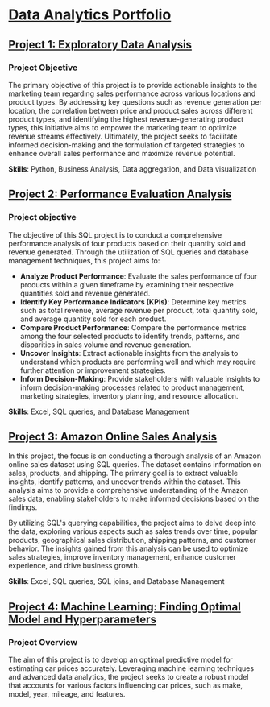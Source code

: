 # [Data Analytics Portfolio](https://github.com/Kholeka98/Kholeka_Sibiya_Portfolio.github.io)


## [Project 1: Exploratory Data Analysis](https://github.com/Kholeka98/Data_Cleaning_Excel/blob/main)

### Project Objective
The primary objective of this project is to provide actionable insights to the marketing team regarding sales performance across various locations and product types. By addressing key questions such as revenue generation per location, the correlation between price and product sales across different product types, and identifying the highest revenue-generating product types, this initiative aims to empower the marketing team to optimize revenue streams effectively. Ultimately, the project seeks to facilitate informed decision-making and the formulation of targeted strategies to enhance overall sales performance and maximize revenue potential.

**Skills**: Python, Business Analysis, Data aggregation, and Data visualization

## [Project 2: Performance Evaluation Analysis](https://github.com/Kholeka98/Performance-Evaluation)

### Project objective
The objective of this SQL project is to conduct a comprehensive performance analysis of four products based on their quantity sold and revenue generated. Through the utilization of SQL queries and database management techniques, this project aims to:
- **Analyze Product Performance**: Evaluate the sales performance of four products within a given timeframe by examining their respective quantities sold and revenue generated.
- **Identify Key Performance Indicators (KPIs)**: Determine key metrics such as total revenue, average revenue per product, total quantity sold, and average quantity sold for each product.
- **Compare Product Performance**: Compare the performance metrics among the four selected products to identify trends, patterns, and disparities in sales volume and revenue generation.
- **Uncover Insights**: Extract actionable insights from the analysis to understand which products are performing well and which may require further attention or improvement strategies.
- **Inform Decision-Making**: Provide stakeholders with valuable insights to inform decision-making processes related to product management, marketing strategies, inventory planning, and resource allocation.

**Skills**: Excel, SQL queries, and Database Management

## [Project 3: Amazon Online Sales Analysis](https://github.com/Kholeka98/Amazon-analysis)
In this project, the focus is on conducting a thorough analysis of an Amazon online sales dataset using SQL queries. The dataset contains information on sales, products, and shipping. The primary goal is to extract valuable insights, identify patterns, and uncover trends within the dataset. This analysis aims to provide a comprehensive understanding of the Amazon sales data, enabling stakeholders to make informed decisions based on the findings.

By utilizing SQL's querying capabilities, the project aims to delve deep into the data, exploring various aspects such as sales trends over time, popular products, geographical sales distribution, shipping patterns, and customer behavior. The insights gained from this analysis can be used to optimize sales strategies, improve inventory management, enhance customer experience, and drive business growth.

**Skills**: Excel, SQL queries, SQL joins, and Database Management


## [Project 4: Machine Learning: Finding Optimal Model and Hyperparameters](https://github.com/Kholeka98/Machine-learning)

### Project Overview
The aim of this project is to develop an optimal predictive model for estimating car prices accurately. Leveraging machine learning techniques and advanced data analytics, the project seeks to create a robust model that accounts for various factors influencing car prices, such as make, model, year, mileage, and features.
